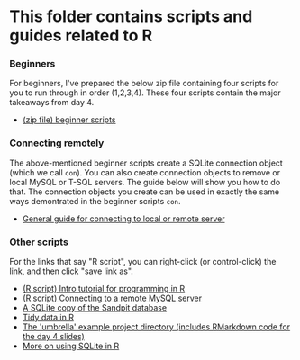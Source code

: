 # This folder contains scripts and guides related to R

### Beginners

For beginners, I've prepared the below zip file containing four scripts for you to run through in order (1,2,3,4). These four scripts contain the major takeaways from day 4.

* [(zip file) beginner scripts](beginners.zip)

### Connecting remotely

The above-mentioned beginner scripts create a SQLite connection object (which we call `con`). You can also create connection objects to remove or local MySQL or T-SQL servers. The guide below will show you how to do that. The connection objects you create can be used in exactly the same ways demontrated in the beginner scripts `con`.

* [General guide for connecting to local or remote server](https://htmlpreview.github.io/?https://github.com/frycast/SQL_course/blob/master/R/connecting-R/databases-in-R.html)

### Other scripts

For the links that say "R script", you can right-click (or control-click) the link, and then click "save link as".

* [(R script) Intro tutorial for programming in R](https://github.com/frycast/SQL_course/raw/master/R/intro-to-R.R)
* [(R script) Connecting to a remote MySQL server](https://github.com/frycast/SQL_course/raw/master/R/connecting-R/remote-MySQL.R)
* [A SQLite copy of the Sandpit database](sqlite-R/Sandpit.sqlite)
* [Tidy data in R](tidy-data.R)
* [The 'umbrella' example project directory (includes RMarkdown code for the day 4 slides)](https://github.com/frycast/umbrella)
* [More on using SQLite in R](sqlite-R)